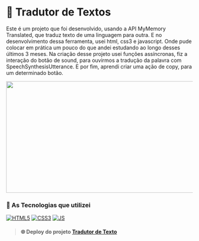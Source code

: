 # 📖 Tradutor de Textos
Este é um projeto que foi desenvolvido, usando a API MyMemory Translated, que traduz texto de uma linguagem para outra. E no desenvolvimento dessa ferramenta, usei html, css3 e javascript. Onde pude colocar em prática um pouco do que andei estudando ao longo desses últimos 3 meses. Na criação desse projeto usei funções assíncronas, fiz a interação do botão de sound, para ouvirmos a tradução da palavra com SpeechSynthesisUtterance. E por fim, aprendi criar uma ação de copy, para um determinado botão.

<p> 
    <img width="570" height="300" src="https://raw.githubusercontent.com/nwell-dev/Assets-Project/main/gif-translatejs1.gif?token=GHSAT0AAAAAABRNNFKI3A3M3KVPBVYE54NOYXSLRKA" >
</p>

### 🚀 As Tecnologias que utilizei

[![HTML5](https://img.shields.io/badge/HTML5-E34F26?style=for-the-badge&logo=html5&logoColor=white)]()
[![CSS3](https://img.shields.io/badge/CSS3-1572B6?style=for-the-badge&logo=css3&logoColor=white)]()
[![JS](https://img.shields.io/badge/JavaScript-F7DF1E?style=for-the-badge&logo=javascript&logoColor=black)]()

> #### 🌐 Deploy do projeto [Tradutor de Texto](https://nwell-dev.github.io/translate-js/)



